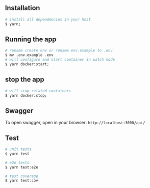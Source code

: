 ## Installation
```bash
# install all dependencies in your host  
$ yarn;
```

## Running the app
```bash
# rename create env or rename env.example to .env
$ mv .env.example .env
# will configure and start container in watch mode 
$ yarn docker:start;
```

## stop the app
```bash
# will stop related containers
$ yarn docker:stop;
```

## Swagger

To open swagger, open in your browser:
`http://localhost:3000/api/`

## Test

```bash
# unit tests
$ yarn test

# e2e tests
$ yarn test:e2e

# test coverage
$ yarn test:cov
```

